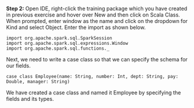 
**Step 2:** Open IDE, right-click the training package which you have created in previous exercise and hover over New and then click on Scala Class. When prompted, enter window as the name and click on the dropdown for Kind and select Object. Enter the import as shown below.

```
import org.apache.spark.sql.SparkSession
import org.apache.spark.sql.expressions.Window
import org.apache.spark.sql.functions._
```

Next, we need to write a case class so that we can specify the schema for our fields. 

```
case class Employee(name: String, number: Int, dept: String, pay: Double, manager: String)
```

We have created a case class and named it Employee by specifying the fields and its types.
